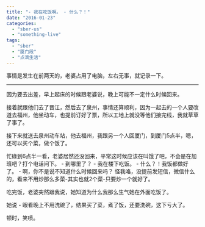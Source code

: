 ```yaml
---
title: "- 我在吃饭啊。 - 什么？！"
date: "2016-01-23"
categories: 
  - "sber-us"
  - "something-live"
tags: 
  - "sber"
  - "厦门段"
  - "点滴生活"
---
```


事情是发生在前两天的，老婆占用了电脑，左右无事，就记录一下。

* * *

因为要去出差，早上起床的时候跟老婆说，晚上可能不一定什么时候回来。

接着就跟他们去了晋江，然后去了泉州，事情还算顺利，因为一起去的一个人要改道去福州，他坐动车，也提前订好了票，所以工地上就没等他们接完线，我就草草了事了。

接下来就送去泉州动车站，他去福州，我跟另一个人回厦门，到厦门5点半，嗯，还可以买个菜，做个饭了。

忙碌到6点半一看，老婆居然还没回来，平常这时候应该在叫饿了吧，不会是在加班吧？打个电话问下。 - 到哪里了？ - 我在楼下吃饭。 - 什么？！我饭都做好了。 - 啊，你不是说不知道什么时候回来吗？ 怪我咯，没提前发短信，微信什么的，看来不用炒那么多菜-其实也就2个菜-只要炒一个就好了。

吃完饭，老婆突然跟我说，她知道为什么我那么生气她在外面吃饭了。

她说 - 眼看晚上不用洗碗了，结果买了菜，煮了饭，还要洗碗，这下亏大了。

顿时，笑喷。
